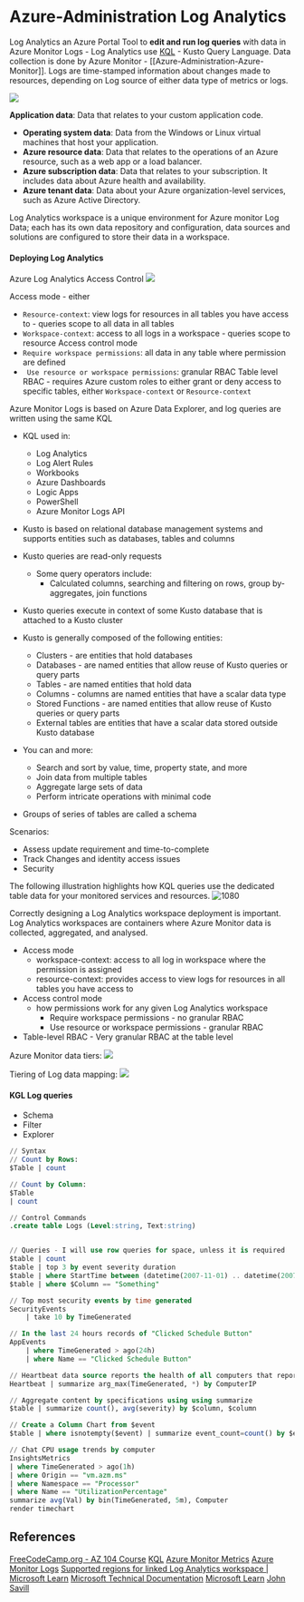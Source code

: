 # Azure-Administration Log Analytics

Log Analytics an Azure Portal Tool to **edit and run log queries** with data in Azure Monitor Logs -  Log Analytics use [KQL](https://learn.microsoft.com/en-us/azure/data-explorer/kusto/query/) - Kusto Query Language. Data collection is done by Azure Monitor - [[Azure-Administration-Azure-Monitor]]. Logs are time-stamped information about changes made to resources, depending on Log source of either data type of metrics or logs.

![](azuremonitorcollectionforlogs.png)

**Application data**: Data that relates to your custom application code.
- **Operating system data**: Data from the Windows or Linux virtual machines that host your application.
- **Azure resource data**: Data that relates to the operations of an Azure resource, such as a web app or a load balancer.
- **Azure subscription data**: Data that relates to your subscription. It includes data about Azure health and availability.
- **Azure tenant data**: Data about your Azure organization-level services, such as Azure Active Directory.


Log Analytics workspace is a unique environment for Azure monitor Log Data; each has its own data repository and configuration, data sources and solutions are configured to store their data in a workspace.


#### Deploying Log Analytics

Azure Log Analytics Access Control
![](azureloganalyticsaccesscontrol.png)

Access mode - either
- `Resource-context`: view logs for resources in all tables you have access to - queries scope to all data in all tables
- `Workspace-context`: access to all logs in a workspace - queries scope to resource
Access control mode 
- `Require workspace permissions`: all data in any table where permission are defined 
- ` Use resource or workspace permissions`: granular RBAC
Table level RBAC - requires Azure custom roles to either grant or deny access to specific tables, either  `Workspace-context` or  `Resource-context`

Azure Monitor Logs is based on Azure Data Explorer, and log queries are written using the same KQL
- KQL used in:
	- Log Analytics
	- Log Alert Rules
	- Workbooks
	- Azure Dashboards
	- Logic Apps
	- PowerShell
	- Azure Monitor Logs API

- Kusto is based on relational database management systems and supports entities such as databases, tables and columns
- Kusto queries are read-only requests
	- Some query operators include:
		- Calculated columns, searching and filtering on rows, group by-aggregates, join functions
- Kusto queries execute in context of some Kusto database that is attached to a Kusto cluster
- Kusto is generally composed of the following entities:
	- Clusters - are entities that hold databases
	- Databases - are named entities that allow reuse of Kusto queries or query parts
	- Tables  - are named entities that hold data
	- Columns - columns are named entities that have a scalar data type
	- Stored Functions - are named  entities that allow reuse of Kusto queries or query parts 
	- External tables are entities that have a scalar data stored outside Kusto database
- You can and more:
	- Search and sort by value, time, property state, and more
	- Join data from multiple tables
	- Aggregate large sets of data
	- Perform intricate operations with minimal code
- Groups of series of tables are called a schema 

Scenarios:
- Assess update requirement and time-to-complete
- Track Changes and identity access issues
- Security 

The following illustration highlights how KQL queries use the dedicated table data for your monitored services and resources.
![1080](azurekglqueries.png)

Correctly designing a Log Analytics workspace deployment is important. Log Analytics workspaces are containers where Azure Monitor data is collected, aggregated, and analysed.
- Access mode
	- workspace-context: access to all log in workspace where the permission is assigned 
	- resource-context: provides access to view logs for resources in all tables you have access to
- Access control mode
	- how permissions work for any given Log Analytics workspace
		- Require workspace permissions - no granular RBAC
		- Use resource or workspace permissions - granular RBAC
- Table-level RBAC - Very granular RBAC at the table level

Azure Monitor data tiers:
![](azuremonitoringtier.png)

Tiering of Log data mapping:
![](azurelogeventtiering.png)

 

#### KGL Log queries 
- Schema 
- Filter
- Explorer

```sql
// Syntax
// Count by Rows:
$Table | count 

// Count by Column:
$Table 
| count

// Control Commands 
.create table Logs (Level:string, Text:string)


// Queries - I will use row queries for space, unless it is required
$table | count
$table | top 3 by event severity duration
$table | where StartTime between (datetime(2007-11-01) .. datetime(2007-12-01))
$table | where $Column == "Something" 

// Top most security events by time generated
SecurityEvents 
	| take 10 by TimeGenerated

// In the last 24 hours records of "Clicked Schedule Button"
AppEvents 
    | where TimeGenerated > ago(24h)
    | where Name == "Clicked Schedule Button"

// Heartbeat data source reports the health of all computers that report to LA Workspace
Heartbeat | summarize arg_max(TimeGenerated, *) by ComputerIP

// Aggregate content by specifications using using summarize 
$table | summarize count(), avg(severity) by $column, $column

// Create a Column Chart from $event 
$table | where isnotempty($event) | summarize event_count=count() by $event | top 10 by event_count | render columnchart

// Chat CPU usage trends by computer
InsightsMetrics
| where TimeGenerated > ago(1h)
| where Origin == "vm.azm.ms"
| where Namespace == "Processor"
| where Name == "UtilizationPercentage"
summarize avg(Val) by bin(TimeGenerated, 5m), Computer
render timechart
```


## References

[FreeCodeCamp.org - AZ 104 Course](https://www.youtube.com/watch?v=10PbGbTUSAg)
[KQL](https://learn.microsoft.com/en-us/azure/data-explorer/kusto/query/) 
[Azure Monitor Metrics](https://learn.microsoft.com/en-us/azure/azure-monitor/essentials/data-platform-metrics)
[Azure Monitor Logs](https://learn.microsoft.com/en-us/azure/azure-monitor/logs/data-platform-logs)
[Supported regions for linked Log Analytics workspace | Microsoft Learn](https://learn.microsoft.com/en-us/azure/automation/how-to/region-mappings)
[Microsoft Technical Documentation](https://learn.microsoft.com/en-us/docs/)
[Microsoft Learn](https://learn.microsoft.com/en-us/)
[John Savill](https://www.youtube.com/@NTFAQGuy) 